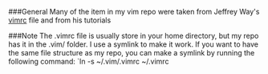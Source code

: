 ###General
Many of the item in my vim repo were taken from Jeffrey Way's <a href="">vimrc</a> file and from his tutorials


###Note
The .vimrc file is usually store in your home directory, but my repo has it in the .vim/ folder. I use a symlink to make it work. If you want to have the same file structure as my repo, you can make a symlink by running the following command:
`ln -s ~/.vim/.vimrc ~/.vimrc

